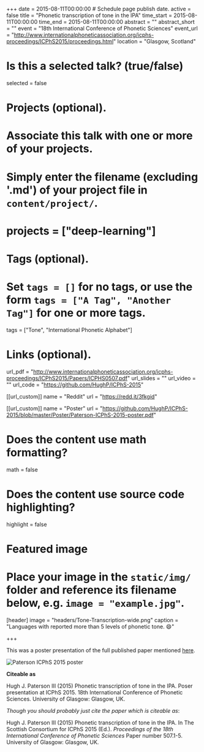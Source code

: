 +++
date = 2015-08-11T00:00:00  # Schedule page publish date.
active = false
title = "Phonetic transcription of tone in the IPA"
time_start = 2015-08-11T00:00:00
time_end = 2015-08-11T00:00:00
abstract = ""
abstract_short = ""
event = "18th International Conference of Phonetic Sciences"
event_url = "http://www.internationalphoneticassociation.org/icphs-proceedings/ICPhS2015/proceedings.html"
location = "Glasgow, Scotland"

# Is this a selected talk? (true/false)
selected = false

# Projects (optional).
#   Associate this talk with one or more of your projects.
#   Simply enter the filename (excluding '.md') of your project file in `content/project/`.
# projects = ["deep-learning"]

# Tags (optional).
#   Set `tags = []` for no tags, or use the form `tags = ["A Tag", "Another Tag"]` for one or more tags.
tags = ["Tone", "International Phonetic Alphabet"]

# Links (optional).
url_pdf = "http://www.internationalphoneticassociation.org/icphs-proceedings/ICPhS2015/Papers/ICPHS0507.pdf"
url_slides = ""
url_video = ""
url_code = "https://github.com/HughP/ICPhS-2015"

[[url_custom]]
name = "Reddit"
url = "https://redd.it/3fkgid"

[[url_custom]]
name = "Poster"
url = "https://github.com/HughP/ICPhS-2015/blob/master/Poster/Paterson-ICPhS-2015-poster.pdf"

# Does the content use math formatting?
math = false

# Does the content use source code highlighting?
highlight = false

# Featured image
# Place your image in the `static/img/` folder and reference its filename below, e.g. `image = "example.jpg"`.
[header]
image = "headers/Tone-Transcription-wide.png"
caption = "Languages with reported more than 5 levels of phonetic tone. :smile:"

+++

This was a poster presentation of the full published paper mentioned [here](https://hughandbecky.us/Hugh-CV/publication/2015-tone-transcription/).

![Paterson ICPhS 2015 poster](https://hughandbecky.us/Hugh-CV/img/Paterson-ICPhS-2015-poster.jpg "ICPhS Poster")


**Citeable as**

Hugh J. Paterson III (2015) Phonetic transcription of tone in the IPA. Poser presentation at ICPhS 2015. 18th International Conference of Phonetic Sciences. University of Glasgow: Glasgow, UK.

_Though you should probably just cite the paper which is citeable as_:

Hugh J. Paterson III (2015) Phonetic transcription of tone in the IPA.  In The Scottish Consortium for ICPhS 2015 (Ed.). *Proceedings of the 18th International Conference of Phonetic Sciences* Paper number 507.1-5. University of Glasgow: Glasgow, UK.
